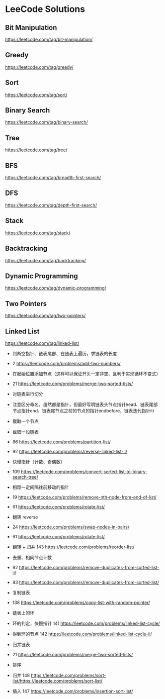 # LeeCode Solutions 

## Bit Manipulation
https://leetcode.com/tag/bit-manipulation/

## Greedy
https://leetcode.com/tag/greedy/

## Sort
https://leetcode.com/tag/sort/

## Binary Search
https://leetcode.com/tag/binary-search/

## Tree
https://leetcode.com/tag/tree/

## BFS
https://leetcode.com/tag/breadth-first-search/

## DFS
https://leetcode.com/tag/depth-first-search/

## Stack
https://leetcode.com/tag/stack/

## Backtracking
https://leetcode.com/tag/backtracking/

## Dynamic Programming
https://leetcode.com/tag/dynamic-programming/

## Two Pointers
https://leetcode.com/tag/two-pointers/


## Linked List
https://leetcode.com/tag/linked-list/

* 判断空指针、链表尾部、在链表上遍历，求链表的长度
 * 2 https://leetcode.com/problems/add-two-numbers/ 

* 在起始位置添加节点（这样可以保证开头一定非空、且利于实现循环不变式）
 * 21 https://leetcode.com/problems/merge-two-sorted-lists/

*  对链表进行切分
 * 注意区分命名，虽然都是指针，但最好写明链表头节点指针head、链表尾部节点指针end、链表尾节点之前的节点的指针endbefore，链表迭代指针itr
 * 截取一个节点
 * 截取一段链表
 * 86 https://leetcode.com/problems/partition-list/
 * 92 https://leetcode.com/problems/reverse-linked-list-ii/
 
* 快慢指针（计数、奇偶数）
 * 109 https://leetcode.com/problems/convert-sorted-list-to-binary-search-tree/ 

* 相距一定间隔往前移动的指针
 * 19 https://leetcode.com/problems/remove-nth-node-from-end-of-list/ 
 * 61 https://leetcode.com/problems/rotate-list/

* 翻转 reverse
 * 24 https://leetcode.com/problems/swap-nodes-in-pairs/ 
 * 61 https://leetcode.com/problems/rotate-list/
 * 翻转 + 归并 143 https://leetcode.com/problems/reorder-list/ 

* 去重、相同节点计数
 * 82 https://leetcode.com/problems/remove-duplicates-from-sorted-list-ii/
 * 83 https://leetcode.com/problems/remove-duplicates-from-sorted-list/

* 复制链表
 * 138 https://leetcode.com/problems/copy-list-with-random-pointer/

* 链表上的环
 * 环的判定，快慢指针 141 https://leetcode.com/problems/linked-list-cycle/ 
 * 得到环的节点 142 https://leetcode.com/problems/linked-list-cycle-ii/

* 归并链表
 * 21 https://leetcode.com/problems/merge-two-sorted-lists/

* 排序
 * 归并 148 https://leetcode.com/problems/sort-list/https://leetcode.com/problems/sort-list/
 * 插入 147 https://leetcode.com/problems/insertion-sort-list/
